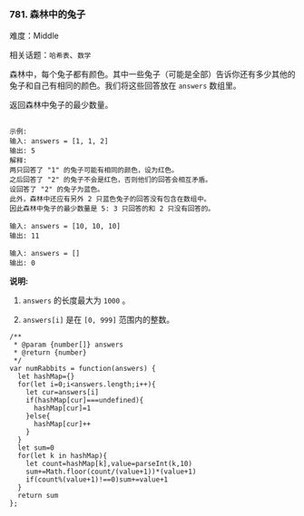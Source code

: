 ### 781. 森林中的兔子

难度：Middle

相关话题：`哈希表`、`数学`

森林中，每个兔子都有颜色。其中一些兔子（可能是全部）告诉你还有多少其他的兔子和自己有相同的颜色。我们将这些回答放在 `answers` 数组里。



返回森林中兔子的最少数量。



```

示例:
输入: answers = [1, 1, 2]
输出: 5
解释:
两只回答了 "1" 的兔子可能有相同的颜色，设为红色。
之后回答了 "2" 的兔子不会是红色，否则他们的回答会相互矛盾。
设回答了 "2" 的兔子为蓝色。
此外，森林中还应有另外 2 只蓝色兔子的回答没有包含在数组中。
因此森林中兔子的最少数量是 5: 3 只回答的和 2 只没有回答的。

输入: answers = [10, 10, 10]
输出: 11

输入: answers = []
输出: 0
```


**说明:** 




1.  `answers` 的长度最大为 `1000` 。

2.  `answers[i]` 是在 `[0, 999]` 范围内的整数。




```
/**
 * @param {number[]} answers
 * @return {number}
 */
var numRabbits = function(answers) {
  let hashMap={}
  for(let i=0;i<answers.length;i++){
    let cur=answers[i]
    if(hashMap[cur]===undefined){
      hashMap[cur]=1
    }else{
      hashMap[cur]++
    }
  }
  let sum=0
  for(let k in hashMap){
    let count=hashMap[k],value=parseInt(k,10)
    sum+=Math.floor(count/(value+1))*(value+1)
    if(count%(value+1)!==0)sum+=value+1
  }
  return sum
};
```


